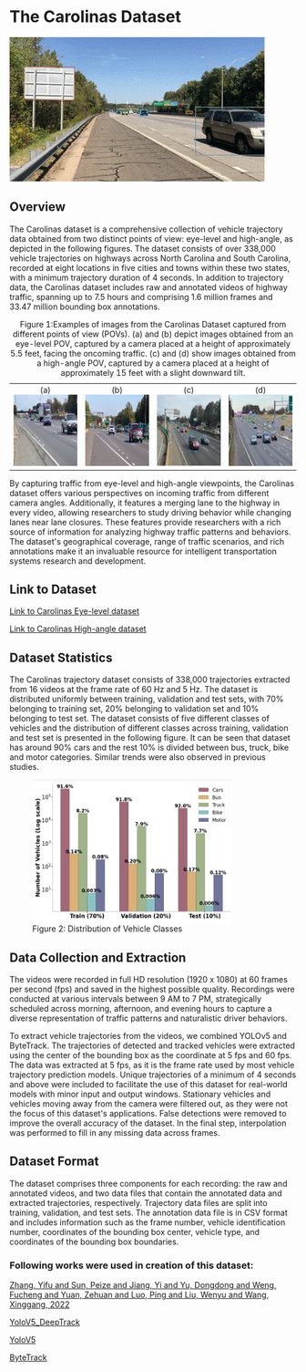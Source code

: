 # The Carolinas Dataset
![](./images/Traffic_eye_level.gif)



## Overview

The Carolinas dataset is a comprehensive collection of vehicle trajectory data obtained from two distinct points of view: eye-level and high-angle, as depicted in the following figures. The dataset consists of over 338,000 vehicle trajectories on highways across North Carolina and South Carolina, recorded at eight locations in five cities and towns within these two states, with a minimum trajectory duration of 4 seconds. In addition to trajectory data, the Carolinas dataset includes raw and annotated videos of highway traffic, spanning up to 7.5 hours and comprising 1.6 million frames and 33.47 million bounding box annotations.

<table>
    <caption>Figure 1:Examples of images from the Carolinas Dataset captured from different points of view (POVs). (a) and (b) depict images obtained from an eye-level POV, captured by a camera placed at a height of approximately 5.5 feet, facing the oncoming traffic. (c) and (d) show images obtained from a high-angle POV, captured by a camera placed at a height of approximately 15 feet with a slight downward tilt.</caption>
  <tr>
    <td style="text-align: center;">(a)<br><img src="./images/figure1.png" width="200" height="125"></td>
    <td style="text-align: center;">(b)<br><img src="./images/figure2.png" width="200" height="125"></td>
    <td style="text-align: center;">(c)<br><img src="./images/figure3.png" width="200" height="125"></td>
    <td style="text-align: center;">(d)<br><img src="./images/Figure4.png" width="200" height="125"></td>
  </tr>
</table>

By capturing traffic from eye-level and high-angle viewpoints, the Carolinas dataset offers various perspectives on incoming traffic from different camera angles. Additionally, it features a merging lane to the highway in every video, allowing researchers to study driving behavior while changing lanes near lane closures. These features provide researchers with a rich source of information for analyzing highway traffic patterns and behaviors. The dataset's geographical coverage, range of traffic scenarios, and rich annotations make it an invaluable resource for intelligent transportation systems research and development.

## Link to Dataset
[Link to Carolinas Eye-level dataset](https://drive.google.com/drive/folders/1UO51kqPLFE3rbsQYdl4iY3GIbOBuI46L?usp=sharing)


[Link to Carolinas High-angle dataset](https://drive.google.com/drive/folders/1wfDB8KxSrirxmtuit9evzqa1Wjgg4FrK?usp=sharing)



## Dataset Statistics

The Carolinas trajectory dataset consists of 338,000 trajectories extracted from 16 videos at the frame rate of 60 Hz and 5 Hz. The dataset is distributed uniformly between training, validation and test sets, with 70% belonging to training set, 20% belonging to validation set and 10% belonging to test set. The dataset consists of five different classes of vehicles and the distribution of different classes across training, validation and test set is presented in the following figure. It can be seen that dataset has around 90% cars and the rest 10% is divided between bus, truck, bike and motor categories. Similar trends were also observed in previous studies.

<figure>
  <img src="./images/graph_stats.png" alt="Dataset Statistics" width="350" height="250">
  <figcaption>Figure 2: Distribution of Vehicle Classes</figcaption>
</figure>

## Data Collection and Extraction

The videos were recorded in full HD resolution (1920 x 1080) at 60 frames per second (fps) and saved in the highest possible quality. Recordings were conducted at various intervals between 9 AM to 7 PM, strategically scheduled across morning, afternoon, and evening hours to capture a diverse representation of traffic patterns and naturalistic driver behaviors.

To extract vehicle trajectories from the videos, we combined YOLOv5 and ByteTrack. The trajectories of detected and tracked vehicles were extracted using the center of the bounding box as the coordinate at 5 fps and 60 fps. The data was extracted at 5 fps, as it is the frame rate used by most vehicle trajectory prediction models. Unique trajectories of a minimum of 4 seconds and above were included to facilitate the use of this dataset for real-world models with minor input and output windows. Stationary vehicles and vehicles moving away from the camera were filtered out, as they were not the focus of this dataset's applications. False detections were removed to improve the overall accuracy of the dataset. In the final step, interpolation was performed to fill in any missing data across frames.


## Dataset Format

The dataset comprises three components for each recording: the raw and annotated videos, and two data files that contain the annotated data and extracted trajectories, respectively. Trajectory data files are split into training, validation, and test sets. The annotation data file is in CSV format and includes information such as the frame number, vehicle identification number, coordinates of the bounding box center, vehicle type, and coordinates of the bounding box boundaries.


### Following works were used in creation of this dataset:
[Zhang, Yifu and Sun, Peize and Jiang, Yi and Yu, Dongdong and Weng, Fucheng and Yuan, Zehuan and Luo, Ping and Liu, Wenyu and Wang, Xinggang, 2022](https://arxiv.org/abs/2110.06864)

[YoloV5_DeepTrack](https://github.com/Naughty-Galileo/YoloV5_MCMOT)

[YoloV5](https://github.com/ultralytics/yolov5)

[ByteTrack](https://github.com/ifzhang/ByteTrack)
